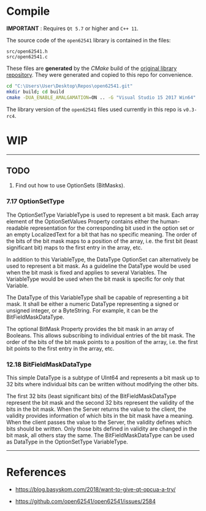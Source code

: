 # Compile

**IMPORTANT** : Requires `Qt 5.7` or higher and `C++ 11`.

The source code of the `open62541` library is contained in the files:

```
src/open62541.h
src/open62541.c
```

These files are **generated** by the *CMake* build of the [original library repository](https://github.com/open62541/open62541). They were generated and copied to this repo for convenience.

```bash
cd "C:\Users\User\Desktop\Repos\open62541.git"
mkdir build; cd build
cmake -DUA_ENABLE_AMALGAMATION=ON .. -G "Visual Studio 15 2017 Win64"
```

The library version of the `open62541` files used currently in this repo is `v0.3-rc4`.

# WIP




---

## TODO

1. Find out how to use OptionSets (BitMasks).

### 7.17 OptionSetType

The OptionSetType VariableType is used to represent a bit mask. Each array element of the OptionSetValues Property contains either the human-readable representation for the corresponding bit used in the option set or an empty LocalizedText for a bit that has no specific meaning. The order of the bits of the bit mask maps to a position of the array, i.e. the first bit (least significant bit) maps to the first entry in the array, etc.

In addition to this VariableType, the DataType OptionSet can alternatively be used to represent a bit mask. As a guideline the DataType would be used when the bit mask is fixed and applies to several Variables. The VariableType would be used when the bit mask is specific for only that Variable.

The DataType of this VariableType shall be capable of representing a bit mask. It shall be either a numeric DataType representing a signed or unsigned integer, or a ByteString. For example, it can be the BitFieldMaskDataType.

The optional BitMask Property provides the bit mask in an array of Booleans. This allows subscribing to individual entries of the bit mask. The order of the bits of the bit mask points to a position of the array, i.e. the first bit points to the first entry in the array, etc.

### 12.18 BitFieldMaskDataType

This simple DataType is a subtype of UInt64 and represents a bit mask up to 32 bits where individual bits can be written without modifying the other bits.

The first 32 bits (least significant bits) of the BitFieldMaskDataType represent the bit mask and the second 32 bits represent the validity of the bits in the bit mask. When the Server returns the value to the client, the validity provides information of which bits in the bit mask have a meaning. When the client passes the value to the Server, the validity defines which bits should be written. Only those bits defined in validity are changed in the bit mask, all others stay the same. The BitFieldMaskDataType can be used as DataType in the OptionSetType VariableType.


---

# References

* <https://blog.basyskom.com/2018/want-to-give-qt-opcua-a-try/>

* <https://github.com/open62541/open62541/issues/2584>